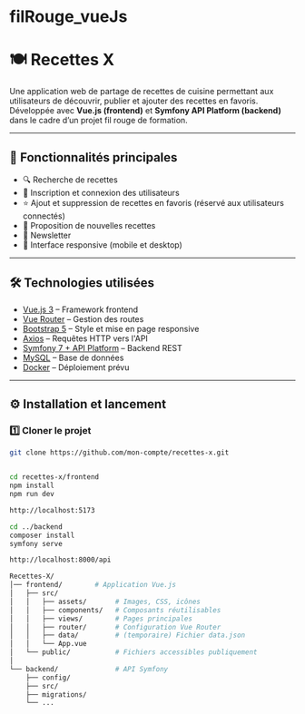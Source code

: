 # filRouge_vueJs
 
# 🍽️ Recettes X

Une application web de partage de recettes de cuisine permettant aux utilisateurs de découvrir, publier et ajouter des recettes en favoris.  
Développée avec **Vue.js (frontend)** et **Symfony API Platform (backend)** dans le cadre d’un projet fil rouge de formation.

---

## 🚀 Fonctionnalités principales

- 🔍 Recherche de recettes
- 👤 Inscription et connexion des utilisateurs
- ⭐ Ajout et suppression de recettes en favoris (réservé aux utilisateurs connectés)
- 📝 Proposition de nouvelles recettes
- 📰 Newsletter
- 📱 Interface responsive (mobile et desktop)

---

## 🛠️ Technologies utilisées

- [Vue.js 3](https://vuejs.org/) – Framework frontend
- [Vue Router](https://router.vuejs.org/) – Gestion des routes
- [Bootstrap 5](https://getbootstrap.com/) – Style et mise en page responsive
- [Axios](https://axios-http.com/) – Requêtes HTTP vers l'API
- [Symfony 7 + API Platform](https://api-platform.com/) – Backend REST
- [MySQL](https://www.mysql.com/) – Base de données
- [Docker](https://www.docker.com/) – Déploiement prévu

---

## ⚙️ Installation et lancement

### 1️⃣ Cloner le projet

```bash
git clone https://github.com/mon-compte/recettes-x.git


cd recettes-x/frontend
npm install
npm run dev

http://localhost:5173

cd ../backend
composer install
symfony serve

http://localhost:8000/api

Recettes-X/
│── frontend/        # Application Vue.js
│   ├── src/
│   │   ├── assets/       # Images, CSS, icônes
│   │   ├── components/   # Composants réutilisables
│   │   ├── views/        # Pages principales
│   │   ├── router/       # Configuration Vue Router
│   │   ├── data/         # (temporaire) Fichier data.json
│   │   └── App.vue
│   └── public/           # Fichiers accessibles publiquement
│
└── backend/              # API Symfony
    ├── config/
    ├── src/
    ├── migrations/
    └── ...
